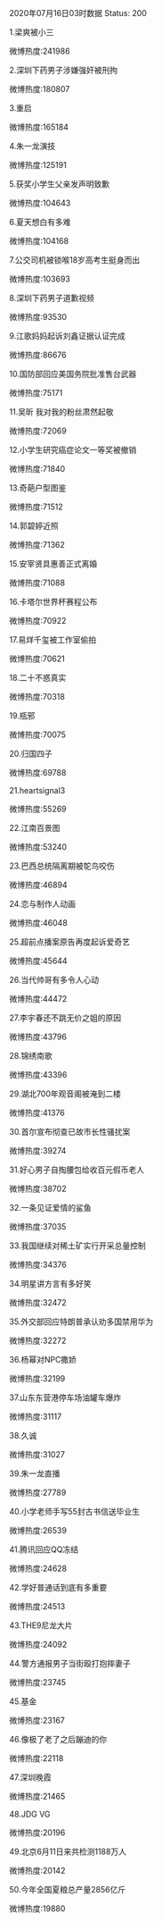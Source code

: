 2020年07月16日03时数据
Status: 200

1.梁爽被小三

微博热度:241986

2.深圳下药男子涉嫌强奸被刑拘

微博热度:180807

3.重启

微博热度:165184

4.朱一龙演技

微博热度:125191

5.获奖小学生父亲发声明致歉

微博热度:104643

6.夏天想白有多难

微博热度:104168

7.公交司机被锁喉18岁高考生挺身而出

微博热度:103693

8.深圳下药男子道歉视频

微博热度:93530

9.江歌妈妈起诉刘鑫证据认证完成

微博热度:86676

10.国防部回应美国务院批准售台武器

微博热度:75171

11.吴昕 我对我的粉丝肃然起敬

微博热度:72069

12.小学生研究癌症论文一等奖被撤销

微博热度:71840

13.奇葩户型图鉴

微博热度:71512

14.郭碧婷近照

微博热度:71362

15.安宰贤具惠善正式离婚

微博热度:71088

16.卡塔尔世界杯赛程公布

微博热度:70922

17.易烊千玺被工作室偷拍

微博热度:70621

18.二十不惑真实

微博热度:70318

19.瓶邪

微博热度:70075

20.归国四子

微博热度:69788

21.heartsignal3

微博热度:55269

22.江南百景图

微博热度:53240

23.巴西总统隔离期被鸵鸟咬伤

微博热度:46894

24.恋与制作人动画

微博热度:46048

25.超前点播案原告再度起诉爱奇艺

微博热度:45644

26.当代帅哥有多令人心动

微博热度:44472

27.李宇春还不跳无价之姐的原因

微博热度:43796

28.锦绣南歌

微博热度:43396

29.湖北700年观音阁被淹到二楼

微博热度:41376

30.首尔宣布彻查已故市长性骚扰案

微博热度:39274

31.好心男子自掏腰包给收百元假币老人

微博热度:38702

32.一条见证爱情的鲨鱼

微博热度:37035

33.我国继续对稀土矿实行开采总量控制

微博热度:34376

34.明星讲方言有多好笑

微博热度:32472

35.外交部回应特朗普承认劝多国禁用华为

微博热度:32272

36.杨幂对NPC撒娇

微博热度:32199

37.山东东营港停车场油罐车爆炸

微博热度:31117

38.久诚

微博热度:31027

39.朱一龙直播

微博热度:27789

40.小学老师手写55封古书信送毕业生

微博热度:26539

41.腾讯回应QQ冻结

微博热度:24628

42.学好普通话到底有多重要

微博热度:24513

43.THE9尼龙大片

微博热度:24092

44.警方通报男子当街殴打抱摔妻子

微博热度:23745

45.基金

微博热度:23167

46.像极了老了之后蹦迪的你

微博热度:22118

47.深圳晚霞

微博热度:21465

48.JDG VG

微博热度:20196

49.北京6月11日来共检测1188万人

微博热度:20142

50.今年全国夏粮总产量2856亿斤

微博热度:19880

